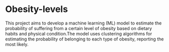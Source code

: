 # Obesity-levels
This project aims to develop a machine learning (ML) model to estimate the probability of suffering from a certain level of obesity based on dietary habits and physical condition.The model uses clustering algorithms for estimating the probability of belonging to each type of obesity, reporting the most likely.
